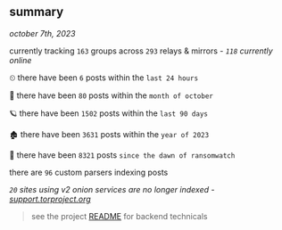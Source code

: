 
## summary
_october 7th, 2023_

currently tracking `163` groups across `293` relays & mirrors - _`118` currently online_

⏲ there have been `6` posts within the `last 24 hours`

🦈 there have been `80` posts within the `month of october`

🪐 there have been `1502` posts within the `last 90 days`

🏚 there have been `3631` posts within the `year of 2023`

🦕 there have been `8321` posts `since the dawn of ransomwatch`

there are `96` custom parsers indexing posts

_`20` sites using v2 onion services are no longer indexed - [support.torproject.org](https://support.torproject.org/onionservices/v2-deprecation/)_

> see the project [README](https://github.com/joshhighet/ransomwatch#ransomwatch--) for backend technicals
